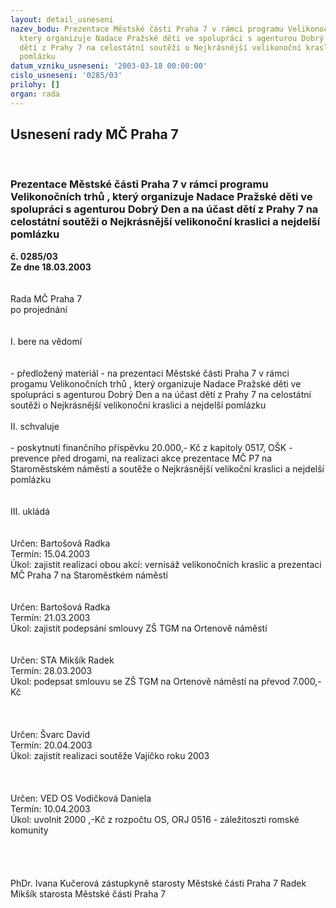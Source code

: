```yaml
---
layout: detail_usneseni
nazev_bodu: Prezentace Městské části Praha 7 v rámci programu Velikonočních trhů ,
  který organizuje Nadace Pražské děti ve spolupráci s agenturou Dobrý Den a na účast
  dětí z Prahy 7 na celostátní soutěži o Nejkrásnější velikonoční kraslici a nejdelší
  pomlázku
datum_vzniku_usneseni: '2003-03-18 00:00:00'
cislo_usneseni: '0285/03'
prilohy: []
organ: rada
---
```

<div id="ucUsn_pList" class="usn">
	<span><h2>Usnesení rady MČ Praha 7 </h2>
<br></span><div class="standBody">
<span><h3>Prezentace Městské části Praha 7 v rámci programu Velikonočních trhů , který organizuje Nadace Pražské děti ve spolupráci s agenturou Dobrý Den a na účast dětí z Prahy 7 na celostátní soutěži o Nejkrásnější velikonoční kraslici a nejdelší pomlázku</h3></span><div class="center">
		<strong>č. 0285/03</strong><br>
	</div>
<div class="center">
		<strong>Ze dne 18.03.2003</strong><br><br>
	</div>
<br>Rada MČ Praha 7<br>po projednání<br><br><br>I.	bere na vědomí<br><br> <br>- předložený materiál - na prezentaci Městské části Praha 7 v rámci progamu Velikonočních trhů , který organizuje Nadace Pražské děti ve spolupráci s agenturou Dobrý Den a na účast dětí z Prahy 7 na celostátní soutěži o Nejkrásnější velikonoční kraslici a nejdelší pomlázku<br><br>II.	schvaluje <br><br>- poskytnutí finančního příspěvku  20.000,- Kč z kapitoly 0517, OŠK - prevence před drogami,  na realizaci akce prezentace MČ P7  na Staroměstském náměstí a soutěže o Nejkrásnější velikoční kraslici a nejdelší pomlázku <br><br><br>III.	ukládá <br><br> <br>Určen:	Bartošová Radka<br>Termín: 15.04.2003<br>Úkol:	zajistit realizaci obou akcí: vernisáž velikonočních kraslic a prezentaci MČ Praha 7 na Staroměstkém náměstí<br> <br> <br>Určen:	Bartošová Radka<br>Termín: 21.03.2003<br>Úkol:	zajistit podepsání smlouvy ZŠ TGM na Ortenově náměstí<br> <br> <br>Určen:	STA Mikšík Radek<br>Termín: 28.03.2003<br>Úkol:	podepsat smlouvu se ZŠ TGM na Ortenově náměstí na převod 7.000,- Kč <br> <br><br> <br>Určen:	Švarc David<br>Termín: 20.04.2003<br>Úkol:	zajistit realizaci soutěže Vajíčko roku 2003<br> <br><br> <br>Určen:	VED OS Vodičková Daniela<br>Termín: 10.04.2003<br>Úkol:	uvolnit 2000 ,-Kč z rozpočtu OS, ORJ 0516 - záležitoszti romské komunity <br> <br><br> <br>	<br>PhDr. Ivana Kučerová zástupkyně starosty Městské části Praha 7	 Radek Mikšík starosta Městské části Praha 7<br>	<br><br>
</div>
</div>